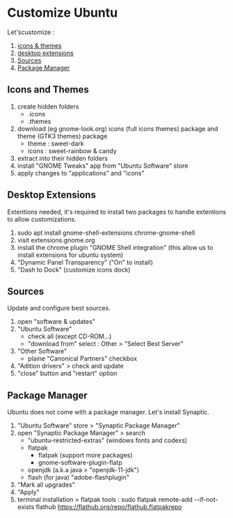 # Customize Ubuntu
Let'scustomize :
1. [icons & themes](#icons-and-themes)
2. [desktop extensions](#desktop-extensions)
3. [Sources](#sources)
4. [Package Manager](#package-manager)

## Icons and Themes
1. create hidden folders
    + .icons
    + .themes
2. download (eg gnome-look.org) icons (full icons themes) package and theme (GTK3 themes) package
    + theme : sweet-dark
    + icons : sweet-rainbow & candy
3. extract into their hidden folders
4. install "GNOME Tweaks" app from "Ubuntu Software" store
5. apply changes to "applications" and "icons"

## Desktop Extensions
Extentions needed, it's required to install two packages to handle extentions to allow customizations.
1. sudo apt install gnome-shell-extensions chrome-gnome-shell
2. visit extensions.gnome.org
3. install the chrome plugin "GNOME Shell integration" (this allow us to install extensions for ubuntu system)
4. "Dynamic Panel Transparency" ("On" to install)
5. "Dash to Dock" (customize icons dock)

## Sources
Update and configure best sources.
1. open "software & updates"
2. "Ubuntu Software"
    + check all (except CD-ROM...)
    + "download from" select : Other > "Select Best Server"
3. "Other Software"
    + plaine "Canonical Partners" checkbox
4. "Adition drivers" > check and update
5. "close" button and "restart" option

## Package Manager
Ubuntu does not come with a package manager. Let's install Synaptic.
1. "Ubuntu Software" store > "Synaptic Package Manager"
2. open "Synaptic Package Manager" > search
    + "ubuntu-restricted-extras" (windows fonts and codexs)
    + flatpak 
        * flatpak (support more packages)
        * gnome-software-plugin-flatp
    + openjdk (a.k.a java > "openjdk-11-jdk")
    + flash (for java) "adobe-flashplugin"
3. "Mark all upgrades"
4. "Apply"
5. terminal installation > flatpak tools : sudo flatpak remote-add --if-not-exists flathub https://flathub.org/repo/flathub.flatpakrepo
